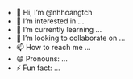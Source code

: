 - 👋 Hi, I’m @nhhoangtch
- 👀 I’m interested in ...
- 🌱 I’m currently learning ...
- 💞️ I’m looking to collaborate on ...
- 📫 How to reach me ...
- 😄 Pronouns: ...
- ⚡ Fun fact: ...

<!---
nhhoangtch/nhhoangtch is a ✨ special ✨ repository because its `README.md` (this file) appears on your GitHub profile.
You can click the Preview link to take a look at your changes.
--->
